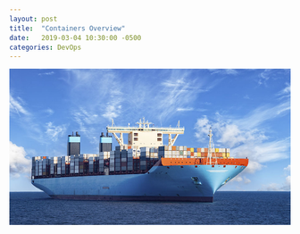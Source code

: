 ```yaml
---
layout: post
title:  "Containers Overview"
date:   2019-03-04 10:30:00 -0500
categories: DevOps
---
```


<span style="display:block;text-align:center;">![containers ship][ship]</span>

[ship]: /assets/images/2019-03-04-containers-overview/containers-ship.jpg